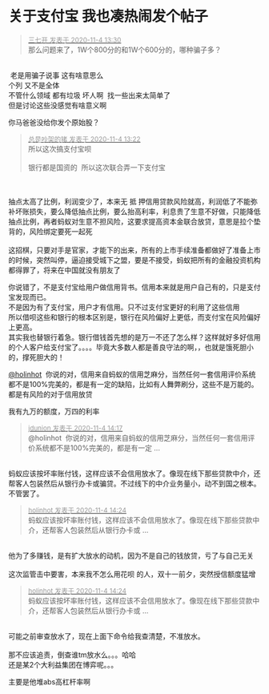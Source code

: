# 关于支付宝 我也凑热闹发个帖子


<div class="quote"><blockquote><font size="2"><a href="https://www.hostloc.com/forum.php?mod=redirect&amp;goto=findpost&amp;pid=9401312&amp;ptid=762271" target="_blank"><font color="#999999">三七开 发表于 2020-11-4 13:30</font></a></font><br />
那么问题来了，1W个800分的和1W个600分的，哪种骗子多？</blockquote></div><br />
<img src="static/image/smiley/default/lol.gif" smilieid="12" border="0" alt="" /> 老是用骗子说事 这有啥意思么<br />
个列 又不是全体<br />
不管什么领域 都有垃圾 坏人啊&nbsp;&nbsp;找一些出来太简单了<br />
但是讨论这些没感觉有啥意义啊<img id="aimg_vmDJD" onclick="zoom(this, this.src, 0, 0, 0)" class="zoom" src="https://cdn.jsdelivr.net/gh/hishis/forum-master/public/images/patch.gif" onmouseover="img_onmouseoverfunc(this)" onload="thumbImg(this)" border="0" alt="" />

你马爸爸没给你发个原始股？<img id="aimg_zbWav" onclick="zoom(this, this.src, 0, 0, 0)" class="zoom" src="https://cdn.jsdelivr.net/gh/hishis/forum-master/public/images/patch.gif" onmouseover="img_onmouseoverfunc(this)" onload="thumbImg(this)" border="0" alt="" />

<div class="quote"><blockquote><font size="2"><a href="https://www.hostloc.com/forum.php?mod=redirect&amp;goto=findpost&amp;pid=9401259&amp;ptid=762271" target="_blank"><font color="#999999">总是吵架的猪 发表于 2020-11-4 13:22</font></a></font><br />
所以这次搞支付宝呗<br />
<br />
银行都是国资的&nbsp;&nbsp;所以这次联合弄一下支付宝</blockquote></div><br />
<br />
抽点太高了比例，利润变少了，本来无 抵 押信用贷款风险就高，利润低了不能弥补坏账损失，要么降低抽点比例，要么抬高利率，利息贵了生意不好做，只能降低抽点比例，再者蚂蚁对生意不担风险，这要求提高资本金联合放贷，意思是拉个垫背的，风险绑定要死一起死<br />
<br />
这招棋，只要对手是官家，才能下的出来，所有的上市手续准备都做好了准备上市的时候，突然叫停，逼迫接受城下之盟，要是不接受，蚂蚁把所有的金融投资机构都得罪了，将来在中国就没有朋友了

你说错了，不是支付宝给用户做信用背书。信用本来就是用户自己有的，只是支付宝发现而已。<br />
不是因为有了支付宝，用户才有信用。只不过支付宝更好的利用了这些信用<br />
所以借呗这些和银行的根本区别是，银行在风险偏好上更低，而支付宝在风险偏好上更高。<br />
其实我也替银行着急。银行借钱首先想的是万一不还了怎么样？这样就好多好信用的个人客户给支付宝了。。。。毕竟大多数人都是善良守法的啊，，也就是饿死胆小的，撑死胆大的！<br />


<a href="https://www.hostloc.com/home.php?mod=space&amp;uid=20227" target="_blank">@holinhot</a>&nbsp;&nbsp;你说的对，信用来自蚂蚁的信用芝麻分，当然任何一套信用评价系统都不是100%完美的，都是有一定的缺陷，比如有人舞弊刷分，这些不是万能的。都是有风险的对于信用放贷

我有九万的额度，万四的利率

<div class="quote"><blockquote><font size="2"><a href="https://www.hostloc.com/forum.php?mod=redirect&amp;goto=findpost&amp;pid=9401582&amp;ptid=762271" target="_blank"><font color="#999999">jdunion 发表于 2020-11-4 14:17</font></a></font><br />
@holinhot&nbsp;&nbsp;你说的对，信用来自蚂蚁的信用芝麻分，当然任何一套信用评价系统都不是100%完美的，都是有一定 ...</blockquote></div><br />
蚂蚁应该按坏率账付钱，这样应该不会信用放水了。像现在线下那些贷款中介，还帮客人包装然后从银行办卡或骗贷。不过线下的中介业务量小，动不到国之根本。不管罢了。

<div class="quote"><blockquote><font size="2"><a href="https://www.hostloc.com/forum.php?mod=redirect&amp;goto=findpost&amp;pid=9401628&amp;ptid=762271" target="_blank"><font color="#999999">holinhot 发表于 2020-11-4 14:24</font></a></font><br />
蚂蚁应该按坏率账付钱，这样应该不会信用放水了。像现在线下那些贷款中介，还帮客人包装然后从银行办卡或 ...</blockquote></div><br />
他为了多赚钱，是有扩大放水的动机，因为不是自己的钱放贷，亏了与自己无关<br />
<br />
这次监管击中要害，本来我不怎么用花呗 的人，双十一前夕，突然授信额度猛增

<div class="quote"><blockquote><font size="2"><a href="https://www.hostloc.com/forum.php?mod=redirect&amp;goto=findpost&amp;pid=9401628&amp;ptid=762271" target="_blank"><font color="#999999">holinhot 发表于 2020-11-4 14:24</font></a></font><br />
蚂蚁应该按坏率账付钱，这样应该不会信用放水了。像现在线下那些贷款中介，还帮客人包装然后从银行办卡或 ...</blockquote></div><br />
可能之前审查放水了，现在上面下命令给我查清楚，不准放水。<br />
<br />
那不应该追责，倒查谁tm放水么。。。哈哈<br />
还是某2个大利益集团在博弈呢。。。

主要是他堆abs高杠杆率啊
